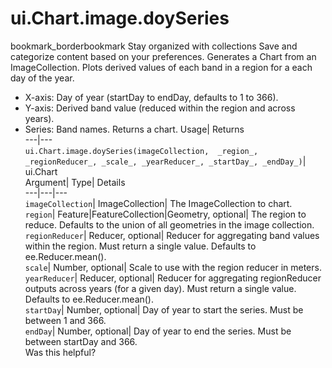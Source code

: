  
#  ui.Chart.image.doySeries 
bookmark_borderbookmark Stay organized with collections  Save and categorize content based on your preferences.
Generates a Chart from an ImageCollection. Plots derived values of each band in a region for a each day of the year. 
- X-axis: Day of year (startDay to endDay, defaults to 1 to 366).
- Y-axis: Derived band value (reduced within the region and across years).
- Series: Band names.
Returns a chart.
Usage| Returns  
---|---  
`ui.Chart.image.doySeries(imageCollection,  _region_, _regionReducer_, _scale_, _yearReducer_, _startDay_, _endDay_)`| ui.Chart  
Argument| Type| Details  
---|---|---  
`imageCollection`| ImageCollection| The ImageCollection to chart.  
`region`| Feature|FeatureCollection|Geometry, optional| The region to reduce. Defaults to the union of all geometries in the image collection.  
`regionReducer`| Reducer, optional| Reducer for aggregating band values within the region. Must return a single value. Defaults to ee.Reducer.mean().  
`scale`| Number, optional| Scale to use with the region reducer in meters.  
`yearReducer`| Reducer, optional| Reducer for aggregating regionReducer outputs across years (for a given day). Must return a single value. Defaults to ee.Reducer.mean().  
`startDay`| Number, optional| Day of year to start the series. Must be between 1 and 366.  
`endDay`| Number, optional| Day of year to end the series. Must be between startDay and 366.  
Was this helpful?
